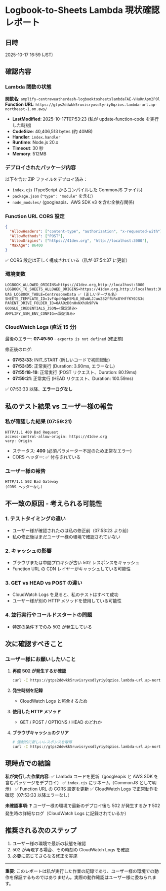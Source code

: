# Logbook-to-Sheets Lambda 現状確認レポート

## 日時

2025-10-17 16:59 (JST)

## 確認内容

### Lambda 関数の状態

**関数名**: `amplify-centraweatherdash-logbooktosheetslambdaFAE-VHuRnApm2P8l`
**Function URL**: `https://gtps2ddwkk5ruvisryxsdlyriy0qzios.lambda-url.ap-northeast-1.on.aws/`

- **LastModified**: 2025-10-17T07:53:23 (私が update-function-code を実行した時刻)
- **CodeSize**: 40,406,513 bytes (約 40MB)
- **Handler**: `index.handler`
- **Runtime**: Node.js 20.x
- **Timeout**: 30 秒
- **Memory**: 512MB

### デプロイされたパッケージ内容

以下を含む ZIP ファイルをデプロイ済み：

- `index.cjs` (TypeScript からコンパイルした CommonJS ファイル)
- `package.json` (`"type": "module"` を含む)
- `node_modules/` (googleapis、AWS SDK v3 を含む全依存関係)

### Function URL CORS 設定

```json
{
  "AllowHeaders": ["content-type", "authorization", "x-requested-with"],
  "AllowMethods": ["POST"],
  "AllowOrigins": ["https://41dev.org", "http://localhost:3000"],
  "MaxAge": 86400
}
```

✅ CORS 設定は正しく構成されている（私が 07:54:37 に更新）

### 環境変数

```
LOGBOOK_ALLOWED_ORIGINS=https://41dev.org,http://localhost:3000
LOGBOOK_TO_SHEETS_ALLOWED_ORIGINS=https://41dev.org,http://localhost:3000
UAS_LOGBOOK_TABLE=CentrosomeData ✅ (正しいテーブル名)
SHEETS_TEMPLATE_ID=1vF4pcHWpH5MiO_NEwWLJJuu282ffbRcOYHffKY0JS3c
PARENT_DRIVE_FOLDER_ID=0AA9zD0nHvNXhUk9PVA
GOOGLE_CREDENTIALS_JSON=<設定済み>
AMPLIFY_SSM_ENV_CONFIG=<設定済み>
```

### CloudWatch Logs (直近 15 分)

最後のエラー: **07:49:50** - `exports is not defined` (修正前)

修正後のログ:

- **07:53:33**: INIT_START (新しいコードで初回起動)
- **07:53:35**: 正常実行 (Duration: 3.90ms, エラーなし)
- **07:55:18-19**: 正常実行 (POST リクエスト、Duration: 80.19ms)
- **07:59:21**: 正常実行 (HEAD リクエスト、Duration: 100.59ms)

✅ 07:53:33 以降、**エラーログなし**

## 私のテスト結果 vs ユーザー様の報告

### 私が確認した結果 (07:59:21)

```
HTTP/1.1 400 Bad Request
access-control-allow-origin: https://41dev.org
vary: Origin
```

- ステータス: **400** (必須パラメーター不足のため正常なエラー)
- CORS ヘッダー: ✅ 付与されている

### ユーザー様の報告

```
HTTP/1.1 502 Bad Gateway
(CORS ヘッダーなし)
```

## 不一致の原因 - 考えられる可能性

### 1. **テストタイミングの違い**

- ユーザー様が確認されたのは私の修正前（07:53:23 より前）
- 私の修正後はまだユーザー様の環境で確認されていない

### 2. **キャッシュの影響**

- ブラウザまたは中間プロキシが古い 502 レスポンスをキャッシュ
- Function URL の CDN レイヤーがキャッシュしている可能性

### 3. **GET vs HEAD vs POST の違い**

- CloudWatch Logs を見ると、私のテストはすべて成功
- ユーザー様が別の HTTP メソッドを使用している可能性

### 4. **並行実行やコールドスタートの問題**

- 特定の条件下でのみ 502 が発生している

## 次に確認すべきこと

### ユーザー様にお願いしたいこと

1. **再度 502 が発生するか確認**
   ```bash
   curl -I https://gtps2ddwkk5ruvisryxsdlyriy0qzios.lambda-url.ap-northeast-1.on.aws/
   ```
2. **発生時刻を記録**

   - CloudWatch Logs と照合するため

3. **使用した HTTP メソッド**

   - GET / POST / OPTIONS / HEAD のどれか

4. **ブラウザキャッシュのクリア**
   ```bash
   # 強制的に新しいレスポンスを取得
   curl -I https://gtps2ddwkk5ruvisryxsdlyriy0qzios.lambda-url.ap-northeast-1.on.aws/ -H "Cache-Control: no-cache"
   ```

## 現時点での結論

**私が実行した作業内容**:
✅ Lambda コードを更新（googleapis と AWS SDK を含むパッケージをデプロイ）
✅ `index.cjs` にリネーム（CommonJS として明示）
✅ Function URL の CORS 設定を更新
✅ CloudWatch Logs で正常動作を確認（07:53:33 以降エラーなし）

**未確認事項**:
❓ ユーザー様の環境で最新のデプロイ後も 502 が発生するか
❓ 502 発生時の詳細なログ（CloudWatch Logs に記録されているか）

## 推奨される次のステップ

1. ユーザー様の環境で最新の状態を確認
2. 502 が再現する場合、その時刻の CloudWatch Logs を確認
3. 必要に応じてさらなる修正を実施

---

**重要**: このレポートは私が実行した作業の記録であり、ユーザー様の環境での動作を保証するものではありません。実際の動作確認はユーザー様に委ねられます。


